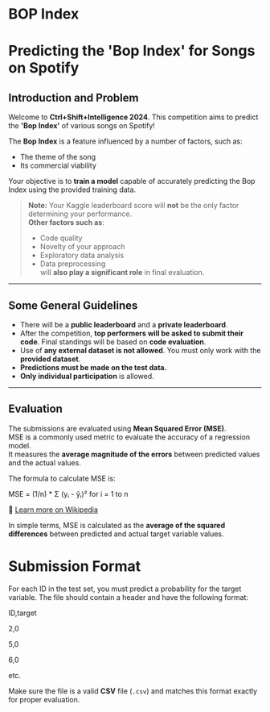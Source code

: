 # BOP Index
# Predicting the 'Bop Index' for Songs on Spotify

## Introduction and Problem

Welcome to **Ctrl+Shift+Intelligence 2024**. This competition aims to predict the **'Bop Index'** of various songs on Spotify!

The **Bop Index** is a feature influenced by a number of factors, such as:
- The theme of the song
- Its commercial viability

Your objective is to **train a model** capable of accurately predicting the Bop Index using the provided training data.

> **Note:** Your Kaggle leaderboard score will **not** be the only factor determining your performance.  
> **Other factors such as**:
> - Code quality  
> - Novelty of your approach  
> - Exploratory data analysis  
> - Data preprocessing  
> will **also play a significant role** in final evaluation.

---

## Some General Guidelines

-  There will be a **public leaderboard** and a **private leaderboard**.
-  After the competition, **top performers will be asked to submit their code**. Final standings will be based on **code evaluation**.
-  Use of **any external dataset is not allowed**. You must only work with the **provided dataset**.
-  **Predictions must be made on the test data.**
-  **Only individual participation** is allowed.

---
##  Evaluation

The submissions are evaluated using **Mean Squared Error (MSE)**.  
MSE is a commonly used metric to evaluate the accuracy of a regression model.  
It measures the **average magnitude of the errors** between predicted values and the actual values.

The formula to calculate MSE is:

MSE = (1/n) * Σ (yᵢ - ŷᵢ)²  for i = 1 to n


🔗 [Learn more on Wikipedia](https://en.wikipedia.org/wiki/Mean_squared_error)

In simple terms, MSE is calculated as the **average of the squared differences** between predicted and actual target variable values.

# Submission Format
For each ID in the test set, you must predict a probability for the target variable. The file should contain a header and have the following format:

ID,target

2,0

5,0

6,0

etc.

Make sure the file is a valid **CSV** file (`.csv`) and matches this format exactly for proper evaluation.


